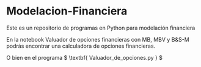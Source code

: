 # Modelacion-Financiera
Este es un repositorio de programas en Python para modelación financiera

En la notebook Valuador de opciones financieras con MB, MBV y B&S-M podrás encontrar una calculadora de opciones financieras.

O bien en el programa $ \textbf{ Valuador_de_opciones.py } $
